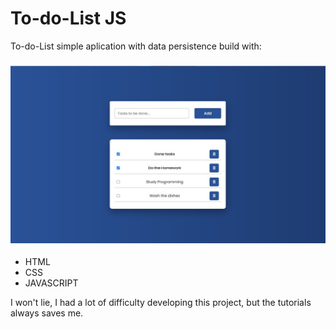 # To-do-List JS

To-do-List simple aplication with data persistence build with:

<h3 align="center">
        <img src="./github/Screenshot.jpg" />
    </h3>

- HTML
- CSS
- JAVASCRIPT

I won't lie, I had a lot of difficulty developing this project, but the tutorials always saves me.
